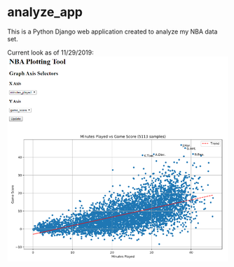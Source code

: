 # analyze_app

This is a Python Django web application created to analyze my NBA data set.

Current look as of 11/29/2019:
![current](https://github.com/JI511/analyze_app/blob/master/extra/11_29_snip.PNG)
